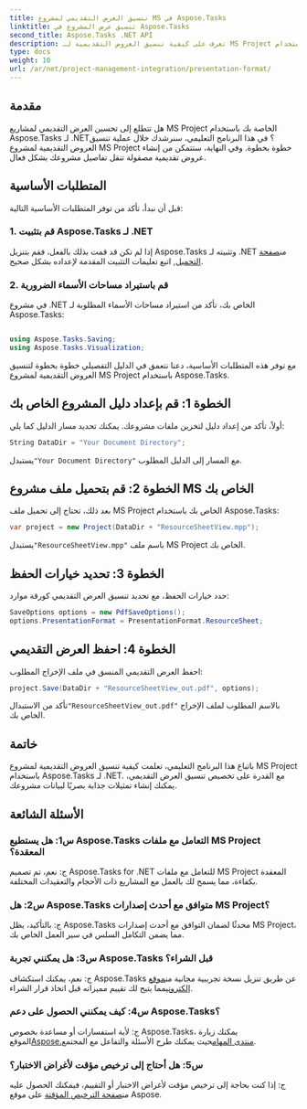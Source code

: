 ```yaml
---
title: تنسيق العرض التقديمي لمشروع MS في Aspose.Tasks
linktitle: تنسيق عرض المشروع في Aspose.Tasks
second_title: Aspose.Tasks .NET API
description: تعرف على كيفية تنسيق العروض التقديمية لـ MS Project باستخدام Aspose.Tasks لـ .NET. تعزيز التصور والتواصل لتفاصيل المشروع دون عناء.
type: docs
weight: 10
url: /ar/net/project-management-integration/presentation-format/
---
```

## مقدمة

هل تتطلع إلى تحسين العرض التقديمي لمشاريع MS Project الخاصة بك باستخدام Aspose.Tasks لـ .NET؟ في هذا البرنامج التعليمي، سنرشدك خلال عملية تنسيق العروض التقديمية لمشروع MS Project خطوة بخطوة. وفي النهاية، ستتمكن من إنشاء عروض تقديمية مصقولة تنقل تفاصيل مشروعك بشكل فعال.

## المتطلبات الأساسية

قبل أن نبدأ، تأكد من توفر المتطلبات الأساسية التالية:

### 1. قم بتثبيت Aspose.Tasks لـ .NET

 إذا لم تكن قد قمت بذلك بالفعل، فقم بتنزيل Aspose.Tasks وتثبيته لـ .NET من[صفحة التحميل](https://releases.aspose.com/tasks/net/), اتبع تعليمات التثبيت المقدمة لإعداده بشكل صحيح.

### 2. قم باستيراد مساحات الأسماء الضرورية

في مشروع .NET الخاص بك، تأكد من استيراد مساحات الأسماء المطلوبة لـ Aspose.Tasks:

```csharp

using Aspose.Tasks.Saving;
using Aspose.Tasks.Visualization;
```

مع توفر هذه المتطلبات الأساسية، دعنا نتعمق في الدليل التفصيلي خطوة بخطوة لتنسيق العروض التقديمية لمشروع MS Project باستخدام Aspose.Tasks.

## الخطوة 1: قم بإعداد دليل المشروع الخاص بك

أولاً، تأكد من إعداد دليل لتخزين ملفات مشروعك. يمكنك تحديد مسار الدليل كما يلي:

```csharp
String DataDir = "Your Document Directory";
```

 يستبدل`"Your Document Directory"` مع المسار إلى الدليل المطلوب.

## الخطوة 2: قم بتحميل ملف مشروع MS الخاص بك

بعد ذلك، تحتاج إلى تحميل ملف MS Project الخاص بك باستخدام Aspose.Tasks:

```csharp
var project = new Project(DataDir + "ResourceSheetView.mpp");
```

 يستبدل`"ResourceSheetView.mpp"` باسم ملف MS Project الخاص بك.

## الخطوة 3: تحديد خيارات الحفظ

حدد خيارات الحفظ، مع تحديد تنسيق العرض التقديمي كورقة موارد:

```csharp
SaveOptions options = new PdfSaveOptions();
options.PresentationFormat = PresentationFormat.ResourceSheet;
```

## الخطوة 4: احفظ العرض التقديمي

احفظ العرض التقديمي المنسق في ملف الإخراج المطلوب:

```csharp
project.Save(DataDir + "ResourceSheetView_out.pdf", options);
```

 تأكد من الاستبدال`"ResourceSheetView_out.pdf"` بالاسم المطلوب لملف الإخراج الخاص بك.

## خاتمة

باتباع هذا البرنامج التعليمي، تعلمت كيفية تنسيق العروض التقديمية لمشروع MS Project باستخدام Aspose.Tasks لـ .NET. مع القدرة على تخصيص تنسيق العرض التقديمي، يمكنك إنشاء تمثيلات جذابة بصريًا لبيانات مشروعك.

## الأسئلة الشائعة

### س1: هل يستطيع Aspose.Tasks التعامل مع ملفات MS Project المعقدة؟
ج: نعم، تم تصميم Aspose.Tasks for .NET للتعامل مع ملفات MS Project المعقدة بكفاءة، مما يسمح لك بالعمل مع المشاريع ذات الأحجام والتعقيدات المختلفة.

### س2: هل Aspose.Tasks متوافق مع أحدث إصدارات MS Project؟
ج: بالتأكيد، يظل Aspose.Tasks محدثًا لضمان التوافق مع أحدث إصدارات MS Project، مما يضمن التكامل السلس في سير العمل الخاص بك.

### س3: هل يمكنني تجربة Aspose.Tasks قبل الشراء؟
 ج: نعم، يمكنك استكشاف Aspose.Tasks عن طريق تنزيل نسخة تجريبية مجانية من[موقع إلكتروني](https://releases.aspose.com/)مما يتيح لك تقييم مميزاته قبل اتخاذ قرار الشراء.

### س4: كيف يمكنني الحصول على دعم Aspose.Tasks؟
 ج: لأية استفسارات أو مساعدة بخصوص Aspose.Tasks، يمكنك زيارة الموقع[Aspose.منتدى المهام](https://forum.aspose.com/c/tasks/15)حيث يمكنك طرح الأسئلة والتفاعل مع المجتمع.

### س5: هل أحتاج إلى ترخيص مؤقت لأغراض الاختبار؟
 ج: إذا كنت بحاجة إلى ترخيص مؤقت لأغراض الاختبار أو التقييم، فيمكنك الحصول عليه من[صفحة الترخيص المؤقتة](https://purchase.aspose.com/temporary-license/) على موقع Aspose.